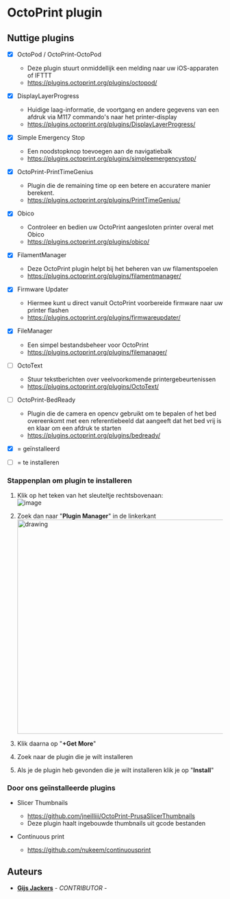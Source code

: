 # OctoPrint plugin
## Nuttige plugins
- [x] OctoPod / OctoPrint-OctoPod 
    - Deze plugin stuurt onmiddellijk een melding naar uw iOS-apparaten of IFTTT 
    - https://plugins.octoprint.org/plugins/octopod/
- [x] DisplayLayerProgress
    - Huidige laag-informatie, de voortgang en andere gegevens van een afdruk via M117 commando's naar het printer-display
    - https://plugins.octoprint.org/plugins/DisplayLayerProgress/
- [x] Simple Emergency Stop
    - Een noodstopknop toevoegen aan de navigatiebalk
    - https://plugins.octoprint.org/plugins/simpleemergencystop/
- [x] OctoPrint-PrintTimeGenius
    - Plugin die de remaining time op een betere en accuratere manier berekent.
    - https://plugins.octoprint.org/plugins/PrintTimeGenius/
- [x] Obico
    - Controleer en bedien uw OctoPrint aangesloten printer overal met Obico
    - https://plugins.octoprint.org/plugins/obico/
- [x] FilamentManager
    - Deze OctoPrint plugin helpt bij het beheren van uw filamentspoelen
    - https://plugins.octoprint.org/plugins/filamentmanager/
- [x] Firmware Updater
    - Hiermee kunt u direct vanuit OctoPrint voorbereide firmware naar uw printer flashen
    - https://plugins.octoprint.org/plugins/firmwareupdater/
- [x] FileManager
    - Een simpel bestandsbeheer voor OctoPrint
    - https://plugins.octoprint.org/plugins/filemanager/
- [ ] OctoText
    - Stuur tekstberichten over veelvoorkomende printergebeurtenissen
    - https://plugins.octoprint.org/plugins/OctoText/
- [ ] OctoPrint-BedReady
    - Plugin die de camera en opencv gebruikt om te bepalen of het bed overeenkomt met een referentiebeeld dat aangeeft dat het bed vrij is en klaar om een afdruk te starten
    - https://plugins.octoprint.org/plugins/bedready/

- [x] = geïnstalleerd
- [ ] = te installeren


### Stappenplan om plugin te installeren 
1. Klik op het teken van het sleuteltje rechtsbovenaan: <br>
    ![image](https://user-images.githubusercontent.com/56915241/193520764-0a113b56-ed5a-4265-a418-55033eafca1d.png)
    
2. Zoek dan naar "**Plugin Manager**" in de linkerkant  
   <img src="https://user-images.githubusercontent.com/56915241/193521137-f2630a0a-fbae-4043-8e94-90fdcf39d49c.png" alt="drawing" width="500"/>
   
3. Klik daarna op "**+Get More**"
5. Zoek naar de plugin die je wilt installeren
7. Als je de plugin heb gevonden die je wilt installeren klik je op "**Install**"



### Door ons geïnstalleerde plugins
- Slicer Thumbnails
  - https://github.com/jneilliii/OctoPrint-PrusaSlicerThumbnails
  - Deze plugin haalt ingebouwde thumbnails uit gcode bestanden

- Continuous print </br>
  - https://github.com/nukeem/continuousprint

## Auteurs
- [**Gijs Jackers**](https://github.com/GijsJackersPXL) - _CONTRIBUTOR_ - 


